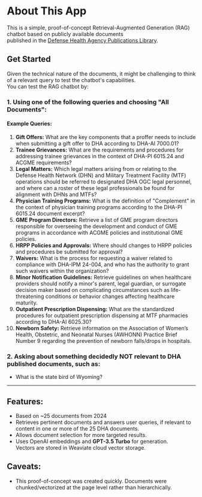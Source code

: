 # About This App

This is a simple, proof-of-concept Retrieval-Augmented Generation (RAG) chatbot based on publicly available documents  
published in the [Defense Health Agency Publications Library](https://www.health.mil/Reference-Center/DHA-Publications).

## Get Started

Given the technical nature of the documents, it might be challenging to think of a relevant query to test the chatbot's capabilities.  
You can test the RAG chatbot by:

### 1. Using one of the following queries and choosing **"All Documents"**:

#### Example Queries:
1. **Gift Offers:** What are the key components that a proffer needs to include when submitting a gift offer to DHA according to DHA-AI 7000.01?
2. **Trainee Grievances:** What are the requirements and procedures for addressing trainee grievances in the context of DHA-PI 6015.24 and ACGME requirements?
3. **Legal Matters:** Which legal matters arising from or relating to the Defense Health Network (DHN) and Military Treatment Facility (MTF) operations should be referred to designated DHA OGC legal personnel, and where can a roster of these legal professionals be found for alignment with DHNs and MTFs?
4. **Physician Training Programs:** What is the definition of "Complement" in the context of physician training programs according to the DHA-PI 6015.24 document excerpt?
5. **GME Program Directors:** Retrieve a list of GME program directors responsible for overseeing the development and conduct of GME programs in accordance with ACGME policies and institutional GME policies.
6. **HRPP Policies and Approvals:** Where should changes to HRPP policies and procedures be submitted for approval?
7. **Waivers:** What is the process for requesting a waiver related to compliance with DHA-IPM 24-004, and who has the authority to grant such waivers within the organization?
8. **Minor Notification Guidelines:** Retrieve guidelines on when healthcare providers should notify a minor's parent, legal guardian, or surrogate decision maker based on complicating circumstances such as life-threatening conditions or behavior changes affecting healthcare maturity.
9. **Outpatient Prescription Dispensing:** What are the standardized procedures for outpatient prescription dispensing at MTF pharmacies according to DHA-AI 6025.30?
10. **Newborn Safety:** Retrieve information on the Association of Women’s Health, Obstetric, and Neonatal Nurses (AWHONN) Practice Brief Number 9 regarding the prevention of newborn falls/drops in hospitals.

### 2. Asking about something **decidedly NOT** relevant to DHA published documents, such as:
   - What is the state bird of Wyoming?

---

## Features:
- Based on ~25 documents from 2024
- Retrieves pertinent documents and answers user queries, if relevant to content in one or more of the 25 DHA documents.
- Allows document selection for more targeted results.
- Uses OpenAI embeddings and **GPT-3.5 Turbo** for generation.  
  Vectors are stored in Weaviate cloud vector storage.

## Caveats:
- This proof-of-concept was created quickly. Documents were chunked/vectorized at the page level rather than hierarchically.
